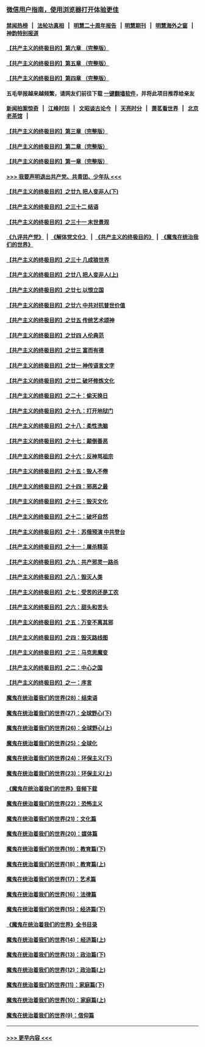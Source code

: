 ### [微信用户指南，使用浏览器打开体验更佳](https://github.com/gfw-breaker/banned-news1/blob/master/indexes/wechat-guide.md?t=0)
#### [禁闻热榜](热点新闻.md?t=0)  &nbsp;&nbsp;|&nbsp;&nbsp; [法轮功真相](https://github.com/gfw-breaker/truth/blob/master/README.md?t=0) &nbsp;&nbsp;|&nbsp;&nbsp; [明慧二十周年报告](https://github.com/gfw-breaker/mh-reports/blob/master/README.md?t=0) &nbsp;&nbsp;|&nbsp;&nbsp;[明慧期刊](https://github.com/gfw-breaker/mh-qikan) &nbsp;&nbsp;|&nbsp;&nbsp; [明慧海外之窗](https://github.com/gfw-breaker/mh-news/blob/master/README.md?t=0) &nbsp;&nbsp;|&nbsp;&nbsp; [神韵特别报道](https://github.com/gfw-breaker/mh-news/blob/master/shenyun.md?t=0)
#### [【共产主义的终极目的】第六章 （完整版）](../pages/nsc422/n11428913.md?t=02080002) 
#### [【共产主义的终极目的】第五章 （完整版）](../pages/nsc422/n11428912.md?t=02080002) 
#### [【共产主义的终极目的】第四章 （完整版）](../pages/nsc422/n11428907.md?t=02080002) 
#### 五毛举报越来越频繁，请网友们前往下载 [一键翻墙软件](https://github.com/gfw-breaker/ssr-accounts)，并将此项目推荐给亲友
#### [新闻拍案惊奇](https://github.com/gfw-breaker/banned-news1/blob/master/pages/link4.md) &nbsp;&nbsp;|&nbsp;&nbsp; [江峰时刻](https://github.com/gfw-breaker/banned-news1/blob/master/pages/link4.md) &nbsp;&nbsp;|&nbsp;&nbsp; [文昭谈古论今](https://github.com/gfw-breaker/banned-news1/blob/master/pages/link4.md) &nbsp;&nbsp;|&nbsp;&nbsp; [天亮时分](https://github.com/gfw-breaker/banned-news1/blob/master/pages/link4.md) &nbsp;&nbsp;|&nbsp;&nbsp; [萧茗看世界](https://github.com/gfw-breaker/banned-news1/blob/master/pages/link4.md) &nbsp;&nbsp;|&nbsp;&nbsp; [北京老茶馆](https://github.com/gfw-breaker/banned-news1/blob/master/pages/link4.md) &nbsp;&nbsp;|&nbsp;&nbsp; 
#### [【共产主义的终极目的】第三章（完整版）](../pages/nsc422/n11428848.md?t=02080002) 
#### [【共产主义的终极目的】第二章（完整版）](../pages/nsc422/n11428831.md?t=02080002) 
#### [【共产主义的终极目的】第一章（完整版）](../pages/nsc422/n11417651.md?t=02080002) 
#### [>>> 我要声明退出共产党、共青团、少年队 <<<](https://github.com/begood0513/goodnews/blob/master/quit/letter.md) 
#### [【共产主义的终极目的】之廿九 把人变非人(下)](../pages/nsc422/n11344140.md?t=02080002) 
#### [【共产主义的终极目的】之三十二 结语](../pages/nsc422/n11360535.md?t=02080002) 
#### [【共产主义的终极目的】之三十一 末世景观](../pages/nsc422/n11351129.md?t=02080002) 
#### [《九评共产党》](https://github.com/begood0513/9ping.md/blob/master/README.md) &nbsp;|&nbsp; [《解体党文化》](../../../../jtdwh.md/blob/master/README.md)  &nbsp;|&nbsp; [《共产主义的终极目的》](../../../../gczydzjmd.md/blob/master/README.md) &nbsp;|&nbsp; [《魔鬼在统治我们的世界》](../../../../mgztzwmdsj.md/blob/master/README.md) 
#### [【共产主义的终极目的】之三十 几成狼世界](../pages/nsc422/n11348280.md?t=02080002) 
#### [【共产主义的终极目的】之廿八 把人变非人(上)](../pages/nsc422/n11340492.md?t=02080002) 
#### [【共产主义的终极目的】之廿七 以恨立国](../pages/nsc422/n11336944.md?t=02080002) 
#### [【共产主义的终极目的】之廿六 中共对抗普世价值](../pages/nsc422/n11324785.md?t=02080002) 
#### [【共产主义的终极目的】之廿五 传统艺术颂神](../pages/nsc422/n11296396.md?t=02080002) 
#### [【共产主义的终极目的】之廿四 人伦典范](../pages/nsc422/n11296397.md?t=02080002) 
#### [【共产主义的终极目的】之廿三 富而有德](../pages/nsc422/n11283598.md?t=02080002) 
#### [【共产主义的终极目的】之廿一 神传语言文字](../pages/nsc422/n11263265.md?t=02080002) 
#### [【共产主义的终极目的】之廿二 破坏修炼文化](../pages/nsc422/n11245728.md?t=02080002) 
#### [【共产主义的终极目的】之二十：偷天换日](../pages/nsc422/n11238846.md?t=02080002) 
#### [【共产主义的终极目的】之十九：打开地狱门](../pages/nsc422/n11206376.md?t=02080002) 
#### [【共产主义的终极目的】之十八：柔性洗脑](../pages/nsc422/n11199994.md?t=02080002) 
#### [【共产主义的终极目的】之十七：颠倒善恶](../pages/nsc422/n11179782.md?t=02080002) 
#### [【共产主义的终极目的】之十六：反神骂祖宗](../pages/nsc422/n11166798.md?t=02080002) 
#### [【共产主义的终极目的】之十五：毁人不倦](../pages/nsc422/n11166792.md?t=02080002) 
#### [【共产主义的终极目的】之十四：邪恶之最](../pages/nsc422/n11150249.md?t=02080002) 
#### [【共产主义的终极目的】之十三：毁灭文化](../pages/nsc422/n11135227.md?t=02080002) 
#### [【共产主义的终极目的】之十二：破坏自然](../pages/nsc422/n11135214.md?t=02080002) 
#### [【共产主义的终极目的】之十：苏俄预演 中共登台](../pages/nsc422/n11118424.md?t=02080002) 
#### [【共产主义的终极目的】之十一：屠杀精英](../pages/nsc422/n11118442.md?t=02080002) 
#### [【共产主义的终极目的】之九：共产邪灵一路杀](../pages/nsc422/n11114139.md?t=02080002) 
#### [【共产主义的终极目的】之八：毁灭人类](../pages/nsc422/n11108503.md?t=02080002) 
#### [【共产主义的终极目的】之七：受苦的还是工农](../pages/nsc422/n11101809.md?t=02080002) 
#### [【共产主义的终极目的】之六：甜头和苦头](../pages/nsc422/n11096971.md?t=02080002) 
#### [【共产主义的终极目的】之五：万变不离其邪](../pages/nsc422/n11091285.md?t=02080002) 
#### [【共产主义的终极目的】之四：毁灭路线图](../pages/nsc422/n11086284.md?t=02080002) 
#### [【共产主义的终极目的】之三：马克思魔变](../pages/nsc422/n11061941.md?t=02080002) 
#### [【共产主义的终极目的】之二：中心之国](../pages/nsc422/n11047728.md?t=02080002) 
#### [【共产主义的终极目的】之一：序言](../pages/nsc422/n11086077.md?t=02080002) 
#### [魔鬼在统治着我们的世界(28)：结束语](../pages/nsc422/n10936246.md?t=02080002) 
#### [魔鬼在统治着我们的世界(27)：全球野心(下)](../pages/nsc422/n10928319.md?t=02080002) 
#### [魔鬼在统治着我们的世界(26)：全球野心(上)](../pages/nsc422/n10900318.md?t=02080002) 
#### [魔鬼在统治着我们的世界(25)：全球化](../pages/nsc422/n10788205.md?t=02080002) 
#### [魔鬼在统治着我们的世界(24)：环保主义(下)](../pages/nsc422/n10695307.md?t=02080002) 
#### [魔鬼在统治着我们的世界(23)：环保主义(上)](../pages/nsc422/n10688613.md?t=02080002) 
#### [《魔鬼在统治着我们的世界》音频下载](../pages/nsc422/n10635553.md?t=02080002) 
#### [魔鬼在统治着我们的世界(22)：恐怖主义](../pages/nsc422/n10614727.md?t=02080002) 
#### [魔鬼在统治着我们的世界(21)：文化篇](../pages/nsc422/n10597706.md?t=02080002) 
#### [魔鬼在统治着我们的世界(20)：媒体篇](../pages/nsc422/n10586579.md?t=02080002) 
#### [魔鬼在统治着我们的世界(19)：教育篇(下)](../pages/nsc422/n10564808.md?t=02080002) 
#### [魔鬼在统治着我们的世界(18)：教育篇(上)](../pages/nsc422/n10526970.md?t=02080002) 
#### [魔鬼在统治着我们的世界(17)：艺术篇](../pages/nsc422/n10499093.md?t=02080002) 
#### [魔鬼在统治着我们的世界(16)：法律篇](../pages/nsc422/n10485969.md?t=02080002) 
#### [魔鬼在统治着我们的世界(15)：经济篇(下)](../pages/nsc422/n10469975.md?t=02080002) 
#### [《魔鬼在统治着我们的世界》全书目录](../pages/nsc422/n10464261.md?t=02080002) 
#### [魔鬼在统治着我们的世界(14)：经济篇(上)](../pages/nsc422/n10457370.md?t=02080002) 
#### [魔鬼在统治着我们的世界(13)：政治篇(下)](../pages/nsc422/n10448270.md?t=02080002) 
#### [魔鬼在统治着我们的世界(12)：政治篇(上)](../pages/nsc422/n10444576.md?t=02080002) 
#### [魔鬼在统治着我们的世界(11)：家庭篇(下)](../pages/nsc422/n10440961.md?t=02080002) 
#### [魔鬼在统治着我们的世界(10)：家庭篇(上)](../pages/nsc422/n10435448.md?t=02080002) 
#### [魔鬼在统治着我们的世界(9)：信仰篇](../pages/nsc422/n10432159.md?t=02080002) 

----
#### [ >>> 更早内容 <<< ](../indexes/nsc422-earlier.md)
